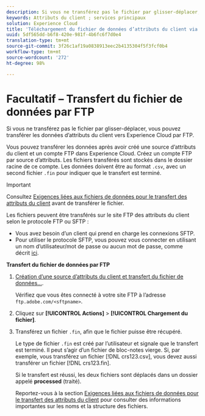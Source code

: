 ```yaml
---
description: Si vous ne transférez pas le fichier par glisser-déplacer, vous pouvez transférer les données d’attributs du client vers Experience Cloud par FTP.
keywords: Attributs du client ; services principaux
solution: Experience Cloud
title: 'Téléchargement du fichier de données d’attributs du client via FTP '
uuid: 5df565dd-b6f8-420e-981f-4b6fc6f7d0e4
translation-type: tm+mt
source-git-commit: 3f26c1af19a0838913eec2b4135304f5f3fcf0b4
workflow-type: tm+mt
source-wordcount: '272'
ht-degree: 98%

---
```



# Facultatif – Transfert du fichier de données par FTP

Si vous ne transférez pas le fichier par glisser-déplacer, vous pouvez transférer les données d’attributs du client vers Experience Cloud par FTP.

Vous pouvez transférer les données après avoir créé une source d’attributs du client et un compte FTP dans Experience Cloud. Créez un compte FTP par source d’attributs. Les fichiers transférés sont stockés dans le dossier racine de ce compte. Les données doivent être au format `.csv`, avec un second fichier `.fin` pour indiquer que le transfert est terminé.

>[!IMPORTANT]
>
>Consultez [Exigences liées aux fichiers de données pour le transfert des attributs du client](../attributes/crs-data-file.md#concept_DE908F362DF24172BFEF48E1797DAF19) avant de transférer le fichier.

Les fichiers peuvent être transférés sur le site FTP des attributs du client selon le protocole FTP ou SFTP :

* Vous avez besoin d’un client qui prend en charge les connexions SFTP.
* Pour utiliser le protocole SFTP, vous pouvez vous connecter en utilisant un nom d’utilisateur/mot de passe ou aucun mot de passe, comme décrit [ici](https://docs.adobe.com/help/fr-FR/analytics/export/ftp-and-sftp/secure-file-transfer-protocol/ftp-sftp-cert-auth.html).

**Transfert du fichier de données par FTP**

1. [Création d’une source d’attributs du client et transfert du fichier de données...](../attributes/t-crs-usecase.md#task_BCC327B2A0EF4A1BBB2934013AB92B78).

   Vérifiez que vous êtes connecté à votre site FTP à l’adresse `ftp.adobe.com/<sftpname>`.

1. Cliquez sur **[!UICONTROL Actions]** > **[!UICONTROL Chargement du fichier]**.

1. Transférez un fichier `.fin`, afin que le fichier puisse être récupéré.

   Le type de fichier `.fin` est créé par l’utilisateur et signale que le transfert est terminé. Il peut s’agir d’un fichier de bloc-notes vierge. Si, par exemple, vous transférez un fichier [!DNL crs123.csv], vous devez aussi transférer un fichier [!DNL crs123.fin].

   Si le transfert est réussi, les deux fichiers sont déplacés dans un dossier appelé **processed** (traité).

   Reportez-vous à la section [Exigences liées aux fichiers de données pour le transfert des attributs du client](../attributes/crs-data-file.md#concept_DE908F362DF24172BFEF48E1797DAF19) pour consulter des informations importantes sur les noms et la structure des fichiers.

